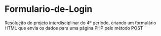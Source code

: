 # Formulario-de-Login
Resolução do projeto interdisciplinar do 4º período, criando um formulário HTML que envia os dados para uma página PHP pelo método POST
